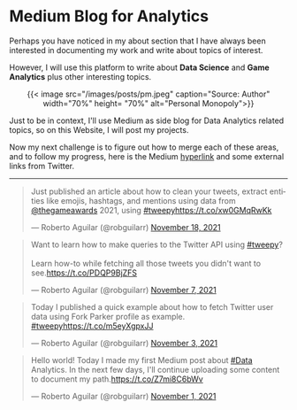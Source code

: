 # Medium Blog for Analytics


Perhaps you have noticed in my about section that I have always been interested in documenting my work and write about topics of interest.

However, I will use this platform to write about <b>Data Science</b> and <b>Game Analytics</b> plus other interesting topics.

<p align="center">
{{< image src="/images/posts/pm.jpeg" caption="Source: Author" width="70%" height= "70%" alt="Personal Monopoly">}}
</p>

Just to be in context, I'll use Medium as side blog for Data Analytics related topics, so on this Website, I will post my projects.

Now my next challenge is to figure out how to merge each of these areas, and to follow my progress, here is the Medium <a href="https://medium.com/@robguilarr">hyperlink</a> and some external links from Twitter.


---

<blockquote class="twitter-tweet"><p lang="en" dir="ltr">Just published an article about how to clean your tweets, extract entities like emojis, hashtags, and mentions using data from <a href="https://twitter.com/thegameawards?ref_src=twsrc%5Etfw">@thegameawards</a> 2021, using <a href="https://twitter.com/hashtag/tweepy?src=hash&amp;ref_src=twsrc%5Etfw">#tweepy</a><a href="https://t.co/xw0GMqRwKk">https://t.co/xw0GMqRwKk</a></p>&mdash; Roberto Aguilar (@robguilarr) <a href="https://twitter.com/robguilarr/status/1461163795188002817?ref_src=twsrc%5Etfw">November 18, 2021</a></blockquote> <script async src="https://platform.twitter.com/widgets.js" charset="utf-8"></script>

<blockquote class="twitter-tweet"><p lang="en" dir="ltr">Want to learn how to make queries to the Twitter API using <a href="https://twitter.com/hashtag/tweepy?src=hash&amp;ref_src=twsrc%5Etfw">#tweepy</a>?<br><br>Learn how-to while fetching all those tweets you didn&#39;t want to see.<a href="https://t.co/PDQP9BjZFS">https://t.co/PDQP9BjZFS</a></p>&mdash; Roberto Aguilar (@robguilarr) <a href="https://twitter.com/robguilarr/status/1457208980414029825?ref_src=twsrc%5Etfw">November 7, 2021</a></blockquote> <script async src="https://platform.twitter.com/widgets.js" charset="utf-8"></script>

<blockquote class="twitter-tweet"><p lang="en" dir="ltr">Today I published a quick example about how to fetch Twitter user data using Fork Parker profile as example. <a href="https://twitter.com/hashtag/tweepy?src=hash&amp;ref_src=twsrc%5Etfw">#tweepy</a><a href="https://t.co/m5eyXgpxJJ">https://t.co/m5eyXgpxJJ</a></p>&mdash; Roberto Aguilar (@robguilarr) <a href="https://twitter.com/robguilarr/status/1455997447449288711?ref_src=twsrc%5Etfw">November 3, 2021</a></blockquote> <script async src="https://platform.twitter.com/widgets.js" charset="utf-8"></script>

<blockquote class="twitter-tweet"><p lang="en" dir="ltr">Hello world! Today I made my first Medium post about <a href="https://twitter.com/hashtag/Data?src=hash&amp;ref_src=twsrc%5Etfw">#Data</a> Analytics. In the next few days, I&#39;ll continue uploading some content to document my path.<a href="https://t.co/Z7mi8C6bWv">https://t.co/Z7mi8C6bWv</a></p>&mdash; Roberto Aguilar (@robguilarr) <a href="https://twitter.com/robguilarr/status/1455314220162109448?ref_src=twsrc%5Etfw">November 1, 2021</a></blockquote> <script async src="https://platform.twitter.com/widgets.js" charset="utf-8"></script>


